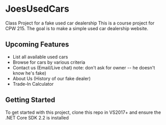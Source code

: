 # JoesUsedCars
Class Project for a fake used car dealership
This is a course project for CPW 215. The goal is to make a simple used car
dealership website.

## Upcoming Features
- List all available used cars
- Browse for cars by various criteria
- Contact us (Email/Live chat) note: don't ask for owner -- he doesn't know he's fake)
- About Us (History of our fake dealer)
- Trade-In Calculator

## Getting Started
To get started with this project, clone this repo in VS2017+
and ensure the .NET Core SDK 2.2 is installed
